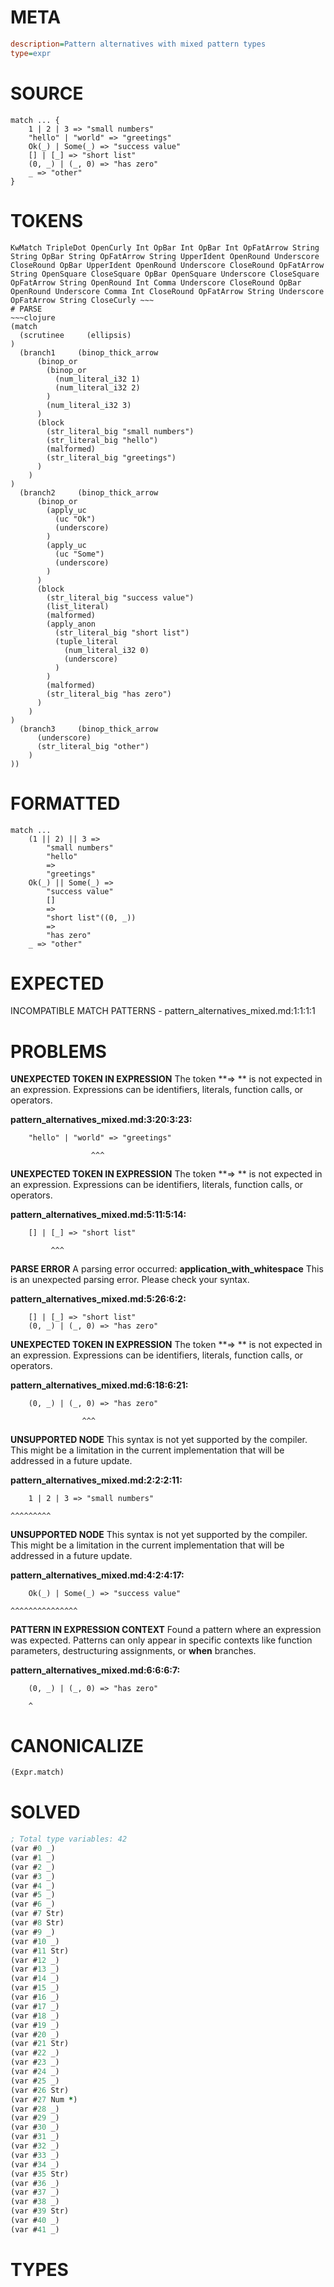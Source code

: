 # META
~~~ini
description=Pattern alternatives with mixed pattern types
type=expr
~~~
# SOURCE
~~~roc
match ... {
	1 | 2 | 3 => "small numbers"
	"hello" | "world" => "greetings"
	Ok(_) | Some(_) => "success value"
	[] | [_] => "short list"
	(0, _) | (_, 0) => "has zero"
	_ => "other"
}
~~~
# TOKENS
~~~text
KwMatch TripleDot OpenCurly Int OpBar Int OpBar Int OpFatArrow String String OpBar String OpFatArrow String UpperIdent OpenRound Underscore CloseRound OpBar UpperIdent OpenRound Underscore CloseRound OpFatArrow String OpenSquare CloseSquare OpBar OpenSquare Underscore CloseSquare OpFatArrow String OpenRound Int Comma Underscore CloseRound OpBar OpenRound Underscore Comma Int CloseRound OpFatArrow String Underscore OpFatArrow String CloseCurly ~~~
# PARSE
~~~clojure
(match
  (scrutinee     (ellipsis)
)
  (branch1     (binop_thick_arrow
      (binop_or
        (binop_or
          (num_literal_i32 1)
          (num_literal_i32 2)
        )
        (num_literal_i32 3)
      )
      (block
        (str_literal_big "small numbers")
        (str_literal_big "hello")
        (malformed)
        (str_literal_big "greetings")
      )
    )
)
  (branch2     (binop_thick_arrow
      (binop_or
        (apply_uc
          (uc "Ok")
          (underscore)
        )
        (apply_uc
          (uc "Some")
          (underscore)
        )
      )
      (block
        (str_literal_big "success value")
        (list_literal)
        (malformed)
        (apply_anon
          (str_literal_big "short list")
          (tuple_literal
            (num_literal_i32 0)
            (underscore)
          )
        )
        (malformed)
        (str_literal_big "has zero")
      )
    )
)
  (branch3     (binop_thick_arrow
      (underscore)
      (str_literal_big "other")
    )
))
~~~
# FORMATTED
~~~roc
match ...
	(1 || 2) || 3 => 
		"small numbers"
		"hello"
		=> 
		"greetings"
	Ok(_) || Some(_) => 
		"success value"
		[]
		=> 
		"short list"((0, _))
		=> 
		"has zero"
	_ => "other"
~~~
# EXPECTED
INCOMPATIBLE MATCH PATTERNS - pattern_alternatives_mixed.md:1:1:1:1
# PROBLEMS
**UNEXPECTED TOKEN IN EXPRESSION**
The token **=> ** is not expected in an expression.
Expressions can be identifiers, literals, function calls, or operators.

**pattern_alternatives_mixed.md:3:20:3:23:**
```roc
	"hello" | "world" => "greetings"
```
	                  ^^^


**UNEXPECTED TOKEN IN EXPRESSION**
The token **=> ** is not expected in an expression.
Expressions can be identifiers, literals, function calls, or operators.

**pattern_alternatives_mixed.md:5:11:5:14:**
```roc
	[] | [_] => "short list"
```
	         ^^^


**PARSE ERROR**
A parsing error occurred: **application_with_whitespace**
This is an unexpected parsing error. Please check your syntax.

**pattern_alternatives_mixed.md:5:26:6:2:**
```roc
	[] | [_] => "short list"
	(0, _) | (_, 0) => "has zero"
```


**UNEXPECTED TOKEN IN EXPRESSION**
The token **=> ** is not expected in an expression.
Expressions can be identifiers, literals, function calls, or operators.

**pattern_alternatives_mixed.md:6:18:6:21:**
```roc
	(0, _) | (_, 0) => "has zero"
```
	                ^^^


**UNSUPPORTED NODE**
This syntax is not yet supported by the compiler.
This might be a limitation in the current implementation that will be addressed in a future update.

**pattern_alternatives_mixed.md:2:2:2:11:**
```roc
	1 | 2 | 3 => "small numbers"
```
	^^^^^^^^^


**UNSUPPORTED NODE**
This syntax is not yet supported by the compiler.
This might be a limitation in the current implementation that will be addressed in a future update.

**pattern_alternatives_mixed.md:4:2:4:17:**
```roc
	Ok(_) | Some(_) => "success value"
```
	^^^^^^^^^^^^^^^


**PATTERN IN EXPRESSION CONTEXT**
Found a pattern where an expression was expected.
Patterns can only appear in specific contexts like function parameters, destructuring assignments, or **when** branches.

**pattern_alternatives_mixed.md:6:6:6:7:**
```roc
	(0, _) | (_, 0) => "has zero"
```
	    ^


# CANONICALIZE
~~~clojure
(Expr.match)
~~~
# SOLVED
~~~clojure
; Total type variables: 42
(var #0 _)
(var #1 _)
(var #2 _)
(var #3 _)
(var #4 _)
(var #5 _)
(var #6 _)
(var #7 Str)
(var #8 Str)
(var #9 _)
(var #10 _)
(var #11 Str)
(var #12 _)
(var #13 _)
(var #14 _)
(var #15 _)
(var #16 _)
(var #17 _)
(var #18 _)
(var #19 _)
(var #20 _)
(var #21 Str)
(var #22 _)
(var #23 _)
(var #24 _)
(var #25 _)
(var #26 Str)
(var #27 Num *)
(var #28 _)
(var #29 _)
(var #30 _)
(var #31 _)
(var #32 _)
(var #33 _)
(var #34 _)
(var #35 Str)
(var #36 _)
(var #37 _)
(var #38 _)
(var #39 Str)
(var #40 _)
(var #41 _)
~~~
# TYPES
~~~roc
~~~
